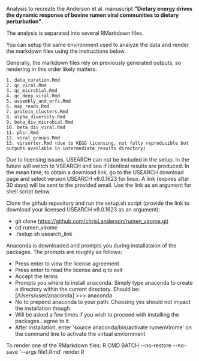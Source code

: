 Analysis to recreate the Anderson et al. manuscript **"Dietary energy drives the dynamic response of bovine rumen viral communities to dietary perturbation"**.

The analysis is separated into several RMarkdown files.

You can setup the same environment used to analyze the data and render the markdown files using the instructions below.

Generally, the markdown files rely on previously generated outputs, so rendering in this order likely matters.

	1. data_curation.Rmd
	2. qc_viral.Rmd
	3. qc_microbial.Rmd
	4. qc_deep_viral.Rmd
	5. assembly_and_orfs.Rmd
	6. map_reads.Rmd
	7. protein_clusters.Rmd
	8. alpha_diversity.Rmd
	9. beta_div_microbial.Rmd
	10. beta_div_viral.Rmd
	11. plsr.Rmd
	12. viral_groups.Rmd
	13. virsorter.Rmd (due to KEGG licensing, not fully reproducible but outputs available in intermediate_results directory)

Due to licensing issues, USEARCH can not be included in the setup. In the future will switch to VSEARCH and see if identical results are produced. In the mean time, to obtain a download link, go to the USEARCH download page and select version USEARCH v8.0.1623 for linux. A link (expires after 30 days) will be sent to the provided email. Use the link as an argument for shell script below.

Clone the github repository and run the setup.sh script (provide the link to download your licensed USEARCH v8.0.1623 as an argument):

- git clone https://github.com/chrisLanderson/rumen_virome.git
- cd rumen_virome
- ./setup.sh usearch_link

Anaconda is downloaded and prompts you during installataion of the packages. The prompts are roughly as follows:

- Press enter to view the license agreement
- Press enter to read the license and q to exit
- Accept the terms
- Prompts you where to install anaconda. Simply type anaconda to create a directory within the current directory. Should be: [/Users/user/anaconda] >>> anaconda
- No to prepend anaconda to your path. Choosing yes should not impact the installation though.
- Will be asked a few times if you wish to proceed with installing the packages...agree to it.
- After installation, enter 'source anaconda/bin/activate rumenVirome' on the command line to activate the virtual enviornment

To render one of the RMarkdown files:
R CMD BATCH --no-restore --no-save '--args file1.Rmd' render.R
